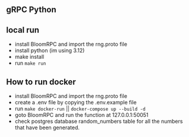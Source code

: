 ## gRPC Python

## local run
- install BloomRPC and import the rng.proto file
- install python (im using 3.12)
- make install
- run `make run`



## How to run docker
- install BloomRPC and import the rng.proto file
- create a .env file by copying the .env.example file
- run `make docker-run` || `docker-compose up --build -d`
- goto BloomRPC and run the function at 127.0.0.1:50051
- check postgres database random_numbers table for all the numbers that have been generated.

